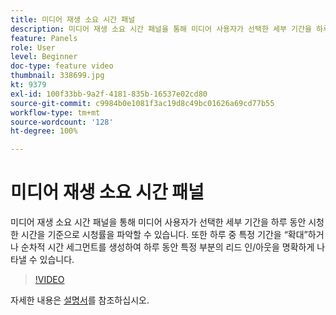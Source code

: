 ```yaml
---
title: 미디어 재생 소요 시간 패널
description: 미디어 재생 소요 시간 패널을 통해 미디어 사용자가 선택한 세부 기간을 하루 동안 시청한 시간을 기준으로 시청률을 파악할 수 있습니다. 또한 하루 중 특정 기간을 “확대”하거나 순차적 시간 세그먼트를 생성하여 하루 동안 특정 부분의 리드 인/아웃을 명확하게 나타낼 수 있습니다.
feature: Panels
role: User
level: Beginner
doc-type: feature video
thumbnail: 338699.jpg
kt: 9379
exl-id: 100f33bb-9a2f-4181-835b-16537e02cd80
source-git-commit: c9984b0e1081f3ac19d8c49bc01626a69cd77b55
workflow-type: tm+mt
source-wordcount: '128'
ht-degree: 100%

---
```


# 미디어 재생 소요 시간 패널

미디어 재생 소요 시간 패널을 통해 미디어 사용자가 선택한 세부 기간을 하루 동안 시청한 시간을 기준으로 시청률을 파악할 수 있습니다. 또한 하루 중 특정 기간을 “확대”하거나 순차적 시간 세그먼트를 생성하여 하루 동안 특정 부분의 리드 인/아웃을 명확하게 나타낼 수 있습니다.

>[!VIDEO](https://video.tv.adobe.com/v/338699/?quality=12&learn=on)

자세한 내용은 [설명서](https://experienceleague.adobe.com/docs/media-analytics/using/media-reports/media-playback-time-spent.html?lang=ko)를 참조하십시오.
